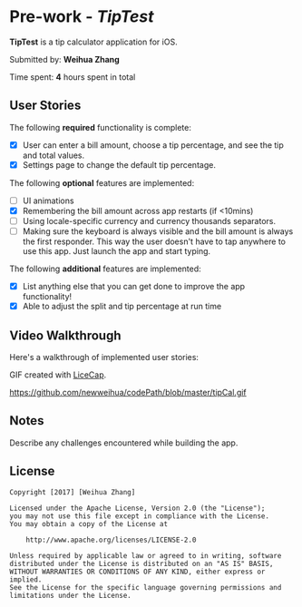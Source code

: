 # Pre-work - *TipTest*

**TipTest** is a tip calculator application for iOS.

Submitted by: **Weihua Zhang**

Time spent: **4** hours spent in total

## User Stories

The following **required** functionality is complete:

* [x] User can enter a bill amount, choose a tip percentage, and see the tip and total values.
* [x] Settings page to change the default tip percentage.

The following **optional** features are implemented:
* [ ] UI animations
* [x] Remembering the bill amount across app restarts (if <10mins)
* [ ] Using locale-specific currency and currency thousands separators.
* [ ] Making sure the keyboard is always visible and the bill amount is always the first responder. This way the user doesn't have to tap anywhere to use this app. Just launch the app and start typing.

The following **additional** features are implemented:

- [x] List anything else that you can get done to improve the app functionality!
- [x] Able to adjust the split and tip percentage at run time

## Video Walkthrough 

Here's a walkthrough of implemented user stories:


GIF created with [LiceCap](http://www.cockos.com/licecap/).

https://github.com/newweihua/codePath/blob/master/tipCal.gif

## Notes

Describe any challenges encountered while building the app.

## License

    Copyright [2017] [Weihua Zhang]

    Licensed under the Apache License, Version 2.0 (the "License");
    you may not use this file except in compliance with the License.
    You may obtain a copy of the License at

        http://www.apache.org/licenses/LICENSE-2.0

    Unless required by applicable law or agreed to in writing, software
    distributed under the License is distributed on an "AS IS" BASIS,
    WITHOUT WARRANTIES OR CONDITIONS OF ANY KIND, either express or implied.
    See the License for the specific language governing permissions and
    limitations under the License.
